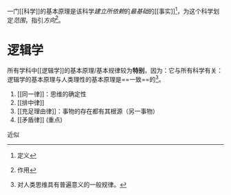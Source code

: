 一门[[科学]]的基本原理是该科学*建立所依赖*的*最基础*的[[事实]][^1]，为这个科学划定*范围*，指引*方向*[^2]。

# 逻辑学
所有学科中[[逻辑学]]的基本原理/基本规律较为**特别**，因为：它与所有科学有关：逻辑学的基本原理与人类理性的基本原理是==一致==的[^3]。
1. [[同一律]]：思维的确定性
2. [[排中律]]
3. [[充足理由律]]：事物的存在都有其根源（另一事物）
4. [[矛盾律]] (重点)

近似

[^1]: 定义
[^2]: 作用
[^3]: 对人类思维具有普遍意义的一般规律。